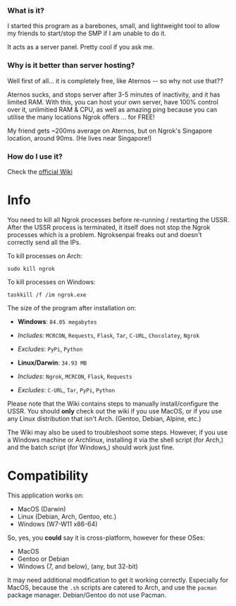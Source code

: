### What is it?

I started this program as a barebones, small, and lightweight tool to allow my friends to start/stop the SMP if I am unable to do it.

It acts as a server panel. Pretty cool if you ask me.

### Why is it better than server hosting?

Well first of all... it is completely free, like Aternos -- so why not use that??

Aternos sucks, and stops server after 3-5 minutes of inactivity, and it has limited RAM. With this, you can host your own server, have 100% control over it, unlimitied RAM & CPU, as well as amazing ping because you can utilise the many locations Ngrok offers ... for FREE!

My friend gets ~200ms average on Aternos, but on Ngrok's Singapore location, around 90ms. (He lives near Singapore!)

### How do I use it?

Check the [official Wiki](https://mick.gdn/dir.html)

# Info
You need to kill all Ngrok processes before re-running / restarting the USSR. After the USSR process is terminated, it itself does not stop the Ngrok processes which is a problem. Ngroksenpai freaks out and doesn't correctly send all the IPs.

To kill processes on Arch:

`sudo kill ngrok`

To kill processes on Windows:

`taskkill /f /im ngrok.exe`

The size of the program after installation on:

* **Windows**: `84.05 megabytes`
* *Includes*: `MCRCON`, `Requests`, `Flask`, `Tar`, `C-URL`, `Chocolatey`, `Ngrok`
* *Excludes*: `PyPi`, `Python`

* **Linux/Darwin**: `34.93 MB`
* *Includes*: `Ngrok`, `MCRCON`, `Flask`, `Requests`
* *Excludes*: `C-URL`, `Tar`, `PyPi`, `Python`

Please note that the Wiki contains steps to manually install/configure the USSR. You should **only** check out the wiki if you use MacOS, or if you use any Linux distribution that isn't Arch. (Gentoo, Debian, Alpine, etc.)

The Wiki may also be used to troubleshoot some steps. However, if you use a Windows machine or Archlinux, installing it via the shell script (for Arch,) and the batch script (for Windows,) should work just fine.

# Compatibility
This application works on:

* MacOS (Darwin)
* Linux (Debian, Arch, Gentoo, etc.)
* Windows (W7-W11 x86-64)

So, yes, you **could** say it is cross-platform, however for these OSes:

* MacOS
* Gentoo or Debian
* Windows (7, and below), (any, but 32-bit)

It may need additional modification to get it working correctly. Especially for MacOS, because the `.sh` scripts are catered to Arch, and use the `pacman` package manager. Debian/Gentoo do not use Pacman.



